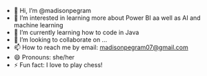 - 👋 Hi, I’m @madisonpegram
- 👀 I’m interested in learning more about Power BI aa well as AI and machine learning
- 🌱 I’m currently learning how to code in Java
- 💞️ I’m looking to collaborate on ...
- 📫 How to reach me by email: madisonpegram07@gmail.com
- 😄 Pronouns: she/her
- ⚡ Fun fact: I love to play chess!

<!---
madisonpegram/madisonpegram is a ✨ special ✨ repository because its `README.md` (this file) appears on your GitHub profile.
You can click the Preview link to take a look at your changes.
--->
